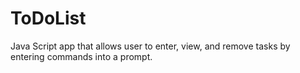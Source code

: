 # ToDoList
Java Script app that allows user to enter, view, and remove tasks by entering commands into a prompt.

